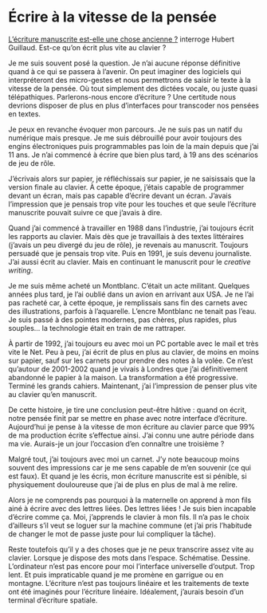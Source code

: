 # Écrire à la vitesse de la pensée

[L’écriture manuscrite est-elle une chose ancienne ?](http://lafeuille.homo-numericus.net/2009/12/lecriture-manuelle-est-de-lhistoire-ancienne.html) interroge Hubert Guillaud. Est-ce qu’on écrit plus vite au clavier ?<span id="more-12794"></span>

Je me suis souvent posé la question. Je n’ai aucune réponse définitive quand à ce qui se passera à l’avenir. On peut imaginer des logiciels qui interpréteront des micro-gestes et nous permettrons de saisir le texte à la vitesse de la pensée. Où tout simplement des dictées vocale, ou juste quasi télépathiques. Parlerons-nous encore d’écriture ? Une certitude nous devrions disposer de plus en plus d’interfaces pour transcoder nos pensées en textes.

Je peux en revanche évoquer mon parcours. Je ne suis pas un natif du numérique mais presque. Je me suis débrouillé pour avoir toujours des engins électroniques puis programmables pas loin de la main depuis que j’ai 11 ans. Je n’ai commencé à écrire que bien plus tard, à 19 ans des scénarios de jeu de rôle.

J’écrivais alors sur papier, je réfléchissais sur papier, je ne saisissais que la version finale au clavier. À cette époque, j’étais capable de programmer devant un écran, mais pas capable d’écrire devant un écran. J’avais l’impression que je pensais trop vite pour les touches et que seule l’écriture manuscrite pouvait suivre ce que j’avais à dire.

Quand j’ai commencé à travailler en 1988 dans l’industrie, j’ai toujours écrit les rapports au clavier. Mais dès que je travaillais à des textes littéraires (j’avais un peu divergé du jeu de rôle), je revenais au manuscrit. Toujours persuadé que je pensais trop vite. Puis en 1991, je suis devenu journaliste. J’ai aussi écrit au clavier. Mais en continuant le manuscrit pour le *creative writing*.

Je me suis même acheté un Montblanc. C’était un acte militant. Quelques années plus tard, je l’ai oublié dans un avion en arrivant aux USA. Je ne l’ai pas racheté car, à cette époque, je remplissais sans fin des carnets avec des illustrations, parfois à l’aquarelle. L’encre Montblanc ne tenait pas l’eau. Je suis passé à des pointes modernes, pas chères, plus rapides, plus souples… la technologie était en train de me rattraper.

À partir de 1992, j’ai toujours eu avec moi un PC portable avec le mail et très vite le Net. Peu à peu, j’ai écrit de plus en plus au clavier, de moins en moins sur papier, sauf sur les carnets pour prendre des notes à la volée. Ce n’est qu’autour de 2001-2002 quand je vivais à Londres que j’ai définitivement abandonné le papier à la maison. La transformation a été progressive. Terminé les grands cahiers. Maintenant, j’ai l’impression de penser plus vite au clavier qu’en manuscrit.

De cette histoire, je tire une conclusion peut-être hâtive : quand on écrit, notre pensée finit par se mettre en phase avec notre interface d’écriture. Aujourd’hui je pense à la vitesse de mon écriture au clavier parce que 99% de ma production écrite s’effectue ainsi. J’ai connu une autre période dans ma vie. Aurais-je un jour l’occasion d’en connaître une troisième ?

Malgré tout, j’ai toujours avec moi un carnet. J’y note beaucoup moins souvent des impressions car je me sens capable de m’en souvenir (ce qui est faux). Et quand je les écris, mon écriture manuscrite est si pénible, si physiquement douloureuse que j’ai de plus en plus de mal à me relire.

Alors je ne comprends pas pourquoi à la maternelle on apprend à mon fils ainé à écrire avec des lettres liées. Des lettres liées ! Je suis bien incapable d’écrire comme ça. Moi, j’apprends le clavier à mon fils. Il n’a pas le choix d’ailleurs s’il veut se loguer sur la machine commune (et j’ai pris l’habitude de changer le mot de passe juste pour lui compliquer la tâche).

Reste toutefois qu’il y a des choses que je ne peux transcrire assez vite au clavier. Lorsque je dispose des mots dans l’espace. Schématise. Dessine. L’ordinateur n’est pas encore pour moi l’interface universelle d’output. Trop lent. Et puis impraticable quand je me promène en garrigue ou en montagne. L’écriture n’est pas toujours linéaire et les traitements de texte ont été imaginés pour l’écriture linéaire. Idéalement, j’aurais besoin d’un terminal d’écriture spatiale.